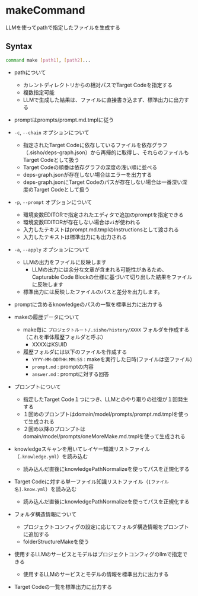 # makeCommand

LLMを使ってpathで指定したファイルを生成する

## Syntax

```bash
command make [path1], [path2]...
```

* pathについて
  * カレントディレクトリからの相対パスでTarget Codeを指定する
  * 複数指定可能
  * LLMで生成した結果は、ファイルに直接書き込まず、標準出力に出力する

* promptはprompts/prompt.md.tmplに従う
* `-c`, `--chain` オプションについて
  * 指定されたTarget Codeに依存しているファイルを依存グラフ（.sisho/deps-graph.json）から再帰的に取得し、それらのファイルもTarget Codeとして扱う
  * Target Codeの順番は依存グラフの深度の浅い順に並べる
  * deps-graph.jsonが存在しない場合はエラーを出力する
  * deps-graph.jsonにTarget Codeのパスが存在しない場合は一番深い深度のTarget Codeとして扱う
* `-p`, `--prompt` オプションについて
  * 環境変数EDITORで指定されたエディタで追加のpromptを指定できる
  * 環境変数EDITORが存在しない場合は`vi`が使われる
  * 入力したテキストはprompt.md.tmplのInstructionsとして渡される
  * 入力したテキストは標準出力にも出力される
* `-a`, `--apply` オプションについて
  * LLMの出力をファイルに反映します 
    * LLMの出力には余分な文章が含まれる可能性があるため、 Capturable Code Blockの仕様に基づいて切り出した結果をファイルに反映します
  * 標準出力には反映したファイルのパスと差分を出力します。
* promptに含めるknowledgeのパスの一覧を標準出力に出力する
* makeの履歴データについて
  * make毎に `プロジェクトルート/.sisho/history/XXXX` フォルダを作成する（これを単体履歴フォルダと呼ぶ）
    * XXXXはKSUID
  * 履歴フォルダには以下のファイルを作成する
    * `YYYY-MM-DDTHH:MM:SS` : makeを実行した日時(ファイルは空ファイル)
    * `prompt.md` : promptの内容
    * `answer.md` : promptに対する回答
* プロンプトについて
  * 指定したTarget Code１つにつき、LLMとのやり取りの往復が１回発生する
  * １回めのプロンプトはdomain/model/prompts/prompt.md.tmplを使って生成される
  * ２回め以降のプロンプトはdomain/model/prompts/oneMoreMake.md.tmplを使って生成される
* knowledgeスキャンを用いてレイヤー知識リストファイル（`.knowledge.yml`）を読み込む
  * 読み込んだ直後にknowledgePathNormalizeを使ってパスを正規化する
* Target Codeに対する単一ファイル知識リストファイル（`[ファイル名].know.yml`）を読み込む
  * 読み込んだ直後にknowledgePathNormalizeを使ってパスを正規化する
* フォルダ構造情報について
  * プロジェクトコンフィグの設定に応じてフォルダ構造情報をプロンプトに追加する
  * folderStructureMakeを使う
* 使用するLLMのサービスとモデルはプロジェクトコンフィグのllmで指定できる
  * 使用するLLMのサービスとモデルの情報を標準出力に出力する
* Target Codeの一覧を標準出力に出力する